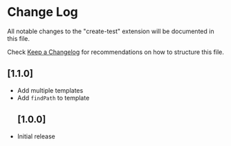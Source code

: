 # Change Log

All notable changes to the "create-test" extension will be documented in this file.

Check [Keep a Changelog](http://keepachangelog.com/) for recommendations on how to structure this file.

## [1.1.0]

* Add multiple templates
* Add `findPath` to template
  ## [1.0.0]
* Initial release
